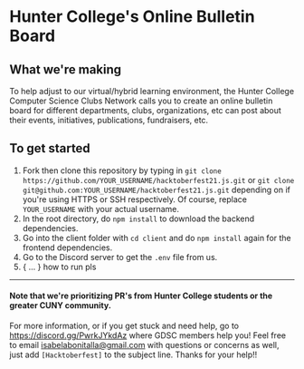 # Hunter College's Online Bulletin Board

## What we're making

To help adjust to our virtual/hybrid learning environment, the Hunter College Computer Science Clubs Network calls you to create an online bulletin board for different departments, clubs, organizations, etc can post about their events, initiatives, publications, fundraisers, etc. 

## To get started

1. Fork then clone this repository by typing in `git clone https://github.com/YOUR_USERNAME/hacktoberfest21.js.git` or `git clone git@github.com:YOUR_USERNAME/hacktoberfest21.js.git` depending on if you're using HTTPS or SSH respectively. Of course, replace `YOUR_USERNAME` with your actual username.
2. In the root directory, do `npm install` to download the backend dependencies.
3. Go into the client folder with `cd client` and do `npm install` again for the frontend dependencies. 
4. Go to the Discord server to get the `.env` file from us.
5. { ... } how to run pls

---

#### Note that we're prioritizing PR's from Hunter College students or the greater CUNY community.
For more information, or if you get stuck and need help, go to https://discord.gg/PwrkJYkdAz where GDSC members help you! Feel free to email isabelabonitalla@gmail.com with questions or concerns as well, just add `[Hacktoberfest]` to the subject line. Thanks for your help!!

